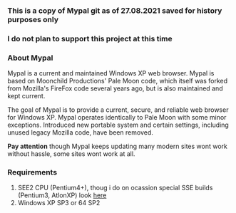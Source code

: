 ### This is a copy of Mypal git as of 27.08.2021 saved for history purposes only
### I do not plan to support this project at this time



### About Mypal

Mypal is a current and maintained Windows XP web browser. Mypal is based on Moonchild Productions' Pale Moon code, which itself was forked from Mozilla's FireFox code several years ago, but is also maintained and kept current.

The goal of Mypal is to provide a current, secure, and reliable web browser for Windows XP. Mypal operates identically to Pale Moon with some minor exceptions. Introduced new portable system and certain settings, including unused legacy Mozilla code, have been removed.

**Pay attention** though Mypal keeps updating many modern sites wont work without hassle, some sites wont work at all.

### Requirements

1) SEE2 CPU (Pentium4+), thoug i do on ocassion special SSE builds (Pentium3, AtlonXP) look [here](https://github.com/Feodor2/Mypal/issues/126)
2) Windows XP SP3 or 64 SP2
